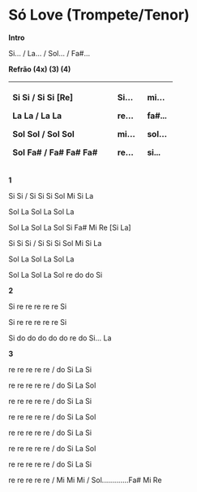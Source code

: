 # Só Love (Trompete/Tenor)

**Intro**

Si... / La... / Sol... / Fa#...

**Refrão (4x) (3) (4)**

<table style="width:96%;">
<colgroup>
<col style="width: 60%" />
<col style="width: 17%" />
<col style="width: 17%" />
</colgroup>
<thead>
<tr>
<th style="text-align: left;"><p>Si Si / Si Si [Re]</p>
<p>La La / La La</p>
<p>Sol Sol / Sol Sol</p>
<p>Sol Fa# / Fa# Fa# Fa#</p></th>
<th style="text-align: left;"><p>Si…</p>
<p>re…</p>
<p>mi…</p>
<p>re…</p></th>
<th style="text-align: left;"><p>mi…</p>
<p>fa#...</p>
<p>sol…</p>
<p>si...</p></th>
</tr>
</thead>
<tbody>
</tbody>
</table>

**1**

Si Si / Si Si Si Sol Mi Si La

Sol La Sol La Sol La

Sol La Sol La Sol Si Fa# Mi Re \[Si La\]

Si Si Si / Si Si Si Sol Mi Si La

Sol La Sol La Sol La

Sol La Sol La Sol re do do Si

**2**

Si re re re re re Si

Si re re re re re Si

Si do do do do do re do Si... La

**3**

re re re re re / do Si La Si

re re re re re / do Si La Sol

re re re re re / do Si La Si

re re re re re / do Si La Sol

re re re re re / do Si La Si

re re re re re / do Si La Sol

re re re re re / do Si La Si

re re re re re / Mi Mi Mi / Sol.............Fa# Mi Re